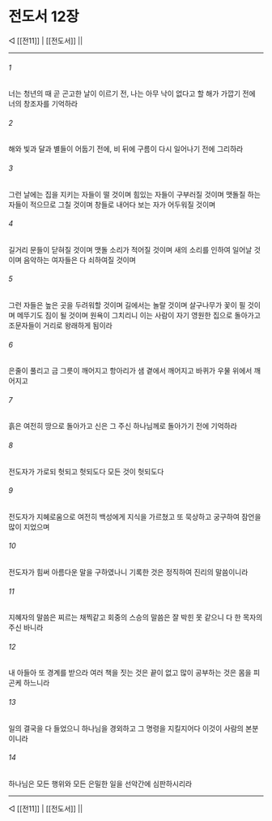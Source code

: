 ﻿# 전도서 12장

◁ [[전11]] | [[전도서]] ||
***

###### 1
너는 청년의 때 곧 곤고한 날이 이르기 전, 나는 아무 낙이 없다고 할 해가 가깝기 전에 너의 창조자를 기억하라

###### 2
해와 빛과 달과 별들이 어둡기 전에, 비 뒤에 구름이 다시 일어나기 전에 그리하라

###### 3
그런 날에는 집을 지키는 자들이 떨 것이며 힘있는 자들이 구부러질 것이며 맷돌질 하는 자들이 적으므로 그칠 것이며 창들로 내어다 보는 자가 어두워질 것이며

###### 4
길거리 문들이 닫혀질 것이며 맷돌 소리가 적어질 것이며 새의 소리를 인하여 일어날 것이며 음악하는 여자들은 다 쇠하여질 것이며

###### 5
그런 자들은 높은 곳을 두려워할 것이며 길에서는 놀랄 것이며 살구나무가 꽃이 필 것이며 메뚜기도 짐이 될 것이며 원욕이 그치리니 이는 사람이 자기 영원한 집으로 돌아가고 조문자들이 거리로 왕래하게 됨이라

###### 6
은줄이 풀리고 금 그릇이 깨어지고 항아리가 샘 곁에서 깨어지고 바퀴가 우물 위에서 깨어지고

###### 7
흙은 여전히 땅으로 돌아가고 신은 그 주신 하나님께로 돌아가기 전에 기억하라

###### 8
전도자가 가로되 헛되고 헛되도다 모든 것이 헛되도다

###### 9
전도자가 지혜로움으로 여전히 백성에게 지식을 가르쳤고 또 묵상하고 궁구하여 잠언을 많이 지었으며

###### 10
전도자가 힘써 아름다운 말을 구하였나니 기록한 것은 정직하여 진리의 말씀이니라

###### 11
지혜자의 말씀은 찌르는 채찍같고 회중의 스승의 말씀은 잘 박힌 못 같으니 다 한 목자의 주신 바니라

###### 12
내 아들아 또 경계를 받으라 여러 책을 짓는 것은 끝이 없고 많이 공부하는 것은 몸을 피곤케 하느니라

###### 13
일의 결국을 다 들었으니 하나님을 경외하고 그 명령을 지킬지어다 이것이 사람의 본분이니라

###### 14
하나님은 모든 행위와 모든 은밀한 일을 선악간에 심판하시리라

***
◁ [[전11]] | [[전도서]] ||